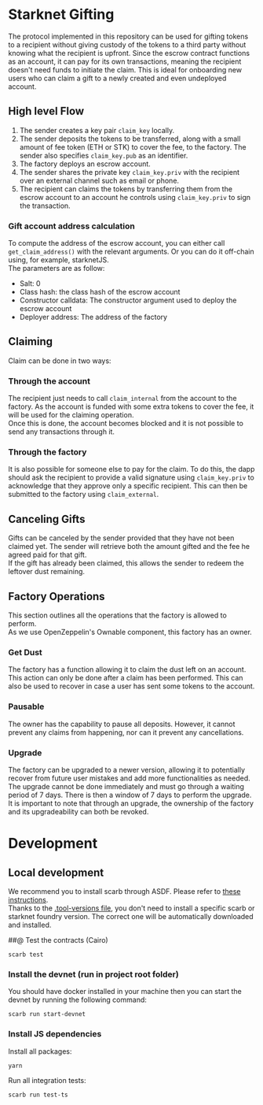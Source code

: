 # Starknet Gifting

The protocol implemented in this repository can be used for gifting tokens to a recipient without giving custody of the tokens to a third party without knowing what the recipient is upfront. Since the escrow contract functions as an account, it can pay for its own transactions, meaning the recipient doesn't need funds to initiate the claim. This is ideal for onboarding new users who can claim a gift to a newly created and even undeployed account.

## High level Flow

1. The sender creates a key pair `claim_key` locally.
2. The sender deposits the tokens to be transferred, along with a small amount of fee token (ETH or STK) to cover the fee, to the factory. The sender also specifies `claim_key.pub` as an identifier.
3. The factory deploys an escrow account.
4. The sender shares the private key `claim_key.priv` with the recipient over an external channel such as email or phone.
5. The recipient can claims the tokens by transferring them from the escrow account to an account he controls using `claim_key.priv` to sign the transaction.

### Gift account address calculation
To compute the address of the escrow account, you can either call `get_claim_address()` with the relevant arguments. Or you can do it off-chain using, for example, starknetJS.  
The parameters are as follow:
 - Salt: 0
 - Class hash: the class hash of the escrow account
 - Constructor calldata: The constructor argument used to deploy the escrow account
 - Deployer address: The address of the factory

## Claiming

Claim can be done in two ways:

### Through the account

The recipient just needs to call `claim_internal` from the account to the factory. As the account is funded with some extra tokens to cover the fee, it will be used for the claiming operation.  
Once this is done, the account becomes blocked and it is not possible to send any transactions through it.

### Through the factory

It is also possible for someone else to pay for the claim. To do this, the dapp should ask the recipient to provide a valid signature using `claim_key.priv` to acknowledge that they approve only a specific recipient. This can then be submitted to the factory using `claim_external`.

## Canceling Gifts

Gifts can be canceled by the sender provided that they have not been claimed yet. The sender will retrieve both the amount gifted and the fee he agreed paid for that gift.  
If the gift has already been claimed, this allows the sender to redeem the leftover dust remaining. 

## Factory Operations

This section outlines all the operations that the factory is allowed to perform.  
As we use OpenZeppelin's Ownable component, this factory has an owner.

### Get Dust

The factory has a function allowing it to claim the dust left on an account. This action can only be done after a claim has been performed. This can also be used to recover in case a user has sent some tokens to the account.

### Pausable

The owner has the capability to pause all deposits. However, it cannot prevent any claims from happening, nor can it prevent any cancellations.

### Upgrade

The factory can be upgraded to a newer version, allowing it to potentially recover from future user mistakes and add more functionalities as needed.  
The upgrade cannot be done immediately and must go through a waiting period of 7 days. There is then a window of 7 days to perform the upgrade.  
It is important to note that through an upgrade, the ownership of the factory and its upgradeability can both be revoked.

# Development

## Local development

We recommend you to install scarb through ASDF. Please refer to [these instructions](https://docs.swmansion.com/scarb/download.html#install-via-asdf).  
Thanks to the [.tool-versions file](./.tool-versions), you don't need to install a specific scarb or starknet foundry version. The correct one will be automatically downloaded and installed.

##@ Test the contracts (Cairo)

```
scarb test
```

### Install the devnet (run in project root folder)

You should have docker installed in your machine then you can start the devnet by running the following command:

```shell
scarb run start-devnet
```

### Install JS dependencies

Install all packages:

```shell
yarn
```

Run all integration tests:

```shell
scarb run test-ts
```
